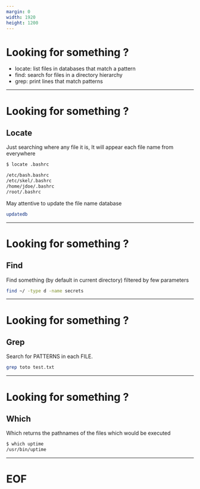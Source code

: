 ```yaml
---
margin: 0
width: 1920
height: 1200
---
```

<!-- .slide: data-auto-animate -->
# Looking for something ?

+ locate: list files in databases that match a pattern
+ find: search for files in a directory hierarchy
+ grep: print lines that match patterns

---
<!-- .slide: data-auto-animate -->
# Looking for something ?
## Locate

Just searching where any file it is,
It will appear each file name from everywhere

```bash
$ locate .bashrc

/etc/bash.bashrc
/etc/skel/.bashrc
/home/jdoe/.bashrc
/root/.bashrc
```

May attentive to update the file name database

```bash
updatedb
```

---
<!-- .slide: data-auto-animate -->
# Looking for something ?
## Find

Find something (by default in current directory)
filtered by few parameters

```bash
find ~/ -type d -name secrets
```

---
<!-- .slide: data-auto-animate -->
# Looking for something ?
## Grep

Search for PATTERNS in each FILE.

```bash
grep toto test.txt
```

---
<!-- .slide: data-auto-animate -->
# Looking for something ?
## Which

Which returns the pathnames of the files
which would be executed

```bash
$ which uptime
/usr/bin/uptime
```

---
# EOF